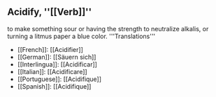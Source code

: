 Acidify, ''[[Verb]]'' 
---- 
to make something sour or having the strength to neutralize alkalis, or turning a litmus paper a blue color. 
'''Translations''' 
* [[French]]: [[Acidifier]] 
* [[German]]: [[Säuern sich]] 
* [[Interlingua]]: [[Acidificar]] 
* [[Italian]]: [[Acidificare]] 
* [[Portuguese]]: [[Acidifique]] 
* [[Spanish]]: [[Acidifique]]